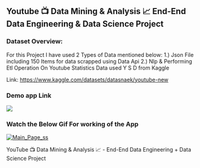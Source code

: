 ## Youtube 📺 Data Mining & Analysis 📈 End-End Data Engineering & Data Science Project

### Dataset Overview:
For this Project I have used 2 Types of Data mentioned below:
1.) Json File including 150 Items for data scrapped using Data Api 
2.) Nlp & Performing Etl Operation On Youtube Statistics Data used Y S D from Kaggle

Link: https://www.kaggle.com/datasets/datasnaek/youtube-new

### Demo app Link

<a href="https://youtube-data-mining-analysis.streamlit.app/"><img src="https://camo.githubusercontent.com/767be70c92254555bd347ab07908fec67854c2264b77702581bd230fd7eac54f/68747470733a2f2f7374617469632e73747265616d6c69742e696f2f6261646765732f73747265616d6c69745f62616467655f626c61636b5f77686974652e737667"></a>

### Watch the Below Gif For working of the App

[![Main_Page_ss](https://github.com/KunalAnand2907/Youtube_DataMining_Analysis-End-End-Data-Engineering-Data-Science-Project/assets/46574881/b480838d-991b-4387-994c-bb3c90e9a081)](https://youtu.be/GaeUzR9szVM)


YouTube 📺 Data Mining & Analysis 📈 - End-End Data Engineering + Data Science Project
